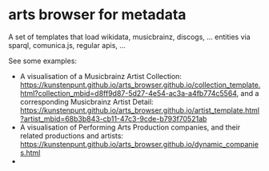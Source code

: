 # arts browser for metadata
A set of templates that load wikidata, musicbrainz, discogs, ... entities via sparql, comunica.js, regular apis, ...

See some examples:
- A visualisation of a Musicbrainz Artist Collection: https://kunstenpunt.github.io/arts_browser.github.io/collection_template.html?collection_mbid=d8ff9d87-5d27-4e54-ac3a-a4fb774c5564, and a corresponding Musicbrainz Artist Detail: https://kunstenpunt.github.io/arts_browser.github.io/artist_template.html?artist_mbid=68b3b843-cb11-47c3-9cde-b793f70521ab
- A visualisation of Performing Arts Production companies, and their related productions and artists: https://kunstenpunt.github.io/arts_browser.github.io/dynamic_companies.html
- 
